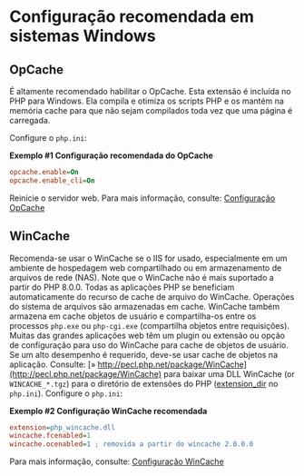 # Configuração recomendada em sistemas Windows

## OpCache

É altamente recomendado habilitar o OpCache. Esta extensão é incluída no PHP para Windows. Ela compila e otimiza os scripts PHP e os mantém na memória cache para que não sejam compilados toda vez que uma página é carregada.

Configure o `php.ini`:

**Exemplo #1 Configuração recomendada do OpCache**

```ini
opcache.enable=On
opcache.enable_cli=On
```

Reinicie o servidor web. Para mais informação, consulte: [Configuração OpCache](https://www.php.net/manual/pt_BR/opcache.configuration.php)

## WinCache

Recomenda-se usar o WinCache se o IIS for usado, especialmente em um ambiente de hospedagem web compartilhado ou em armazenamento de arquivos de rede (NAS). Note que o WinCache não é mais suportado a partir do PHP 8.0.0. Todas as aplicações PHP se beneficiam automaticamente do recurso de cache de arquivo do WinCache. Operações do sistema de arquivos são armazenadas em cache. WinCache também armazena em cache objetos de usuário e compartilha-os entre os processos `php.exe` ou `php-cgi.exe` (compartilha objetos entre requisições). Muitas das grandes aplicações web têm um plugin ou extensão ou opção de configuração para uso do WinCache para cache de objetos de usuário. Se um alto desempenho é requerido, deve-se usar cache de objetos na aplicação. Consulte: [» http://pecl.php.net/package/WinCache](http://pecl.php.net/package/WinCache) para baixar uma DLL WinCache (or `WINCACHE_*.tgz`) para o diretório de extensões do PHP ([extension_dir](https://www.php.net/manual/pt_BR/ini.core.php#ini.extension-dir) no `php.ini`). Configure o `php.ini`:

**Exemplo #2 Configuração WinCache recomendada**

```ini
extension=php_wincache.dll
wincache.fcenabled=1
wincache.ocenabled=1 ; removida a partir do wincache 2.0.0.0
```

Para mais informação, consulte: [Configuração WinCache](https://www.php.net/manual/pt_BR/wincache.configuration.php)